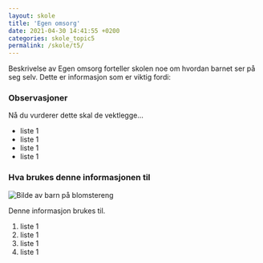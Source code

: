 ```yaml
---
layout: skole
title: 'Egen omsorg'
date: 2021-04-30 14:41:55 +0200
categories: skole_topic5
permalink: /skole/t5/
---
```


Beskrivelse av Egen omsorg forteller skolen noe om hvordan barnet ser på seg selv. Dette er informasjon som er viktig fordi:

### Observasjoner

Nå du vurderer dette skal de vektlegge...

- liste 1
- liste 1
- liste 1
- liste 1

### Hva brukes denne informasjonen til

![Bilde av barn på blomstereng]({{site.url}}/assets/img/bilde1.jpg)

Denne informasjon brukes til.

1. liste 1
2. liste 1
3. liste 1
4. liste 1
